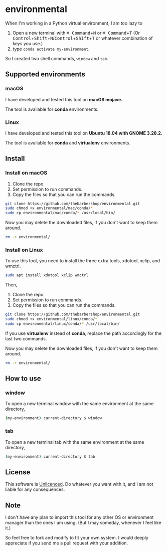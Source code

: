 # environmental

When I'm working in a Python virtual environment, I am too lazy to

<!-- markdownlint-disable no-inline-html -->

1. Open a new terminal with <kbd>⌘ Command</kbd>+<kbd>N</kbd> or <kbd>⌘ Command</kbd>+<kbd>T</kbd> (Or <kbd>Control</kbd>+<kbd>Shift</kbd>+<kbd>N</kbd>/<kbd>Control</kbd>+<kbd>Shift</kbd>+<kbd>T</kbd> or whatever combination of keys you use.)
2. type `conda activate my-environment`.

<!-- markdownlint-enable no-inline-html -->

So I created two shell commands, `window` and `tab`.

## Supported environments

### macOS

I have developed and tested this tool on __macOS mojave.__

The tool is available for __conda__ environments.

### Linux

I have developed and tested this tool on __Ubuntu 18.04 with GNOME 3.28.2.__

The tool is available for __conda__ and __virtualenv__ environments.

## Install

### Install on macOS

1. Clone the repo.
2. Set permission to run commands.
3. Copy the files so that you can run the commands.

```bash
git clone https://github.com/thebarbershop/environmental.git
sudo chmod +x environmental/mac/conda/*
sudo cp environmental/mac/conda/* /usr/local/bin/
```

Now you may delete the downloaded files, if you don't want to keep them around.

```bash
rm -r environmental/
```

### Install on Linux

To use this tool, you need to install the three extra tools, xdotool, xclip, and wmctrl.

```bash
sudo apt install xdotool xclip wmctrl
```

Then,

1. Clone the repo.
2. Set permission to run commands.
3. Copy the files so that you can run the commands.

```bash
git clone https://github.com/thebarbershop/environmental.git
sudo chmod +x environmental/linux/conda/*
sudo cp environmental/linux/conda/* /usr/local/bin/
```

If you use __virtualenv__ instead of __conda__, replace the path accordingly for the last two commands.

Now you may delete the downloaded files, if you don't want to keep them around.

```bash
rm -r environmental/
```

## How to use

### window

To open a new terminal window with the same environment at the same directory,

```bash
(my-environment) current-directory $ window
```

### tab

To open a new terminal tab with the same environment at the same directory,

```bash
(my-environment) current-directory $ tab
```

## License

This software is [Unlicenced](https://unlicense.org/). Do whatever you want with it, and I am not liable for any consequences.

## Note

I don't have any plan to import this tool for any other OS or environment manager than the ones I am using. (But I may someday, whenever I feel like it.)

So feel free to fork and modify to fit your own system. I would deeply appreciate if you send me a pull request with your addition.